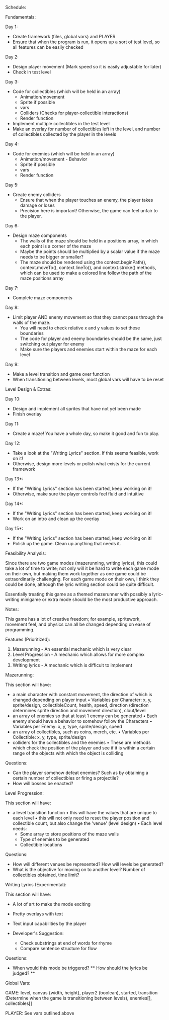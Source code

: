 Schedule:

Fundamentals:

Day 1:
- Create framework (files, global vars) and PLAYER
- Ensure that when the program is run, it opens up a sort of test level, so all features can be easily checked

Day 2:
- Design player movement (Mark speed so it is easily adjustable for later)
- Check in test level

Day 3:
- Code for collectibles (which will be held in an array)
  * Animation/movement
  * Sprite if possible
  * vars
  * Colliders (Checks for player-collectible interactions)
  * Render function
- Implement multiple collectibles in the test level
- Make an overlay for number of collectibles left in the level, and number of collectibles collected by the player in the levels

Day 4:
- Code for enemies (which will be held in an array)
  * Animation/movement - Behavior
  * Sprite if possible
  * vars
  * Render function

Day 5:
- Create enemy colliders
  * Ensure that when the player touches an enemy, the player takes damage or loses
  * Precision here is important! Otherwise, the game can feel unfair to the player.

Day 6:
- Design maze components
  * The walls of the maze should be held in a positions array, in which each point is a corner of the maze
  * Maybe the points should be multiplied by a scalar value if the maze needs to be bigger or smaller?
  * The maze should be rendered using the context.beginPath(), context.moveTo(), context.lineTo(), and context.stroke() methods, which can be used to make a colored line follow the path of the maze positions array

Day 7:
- Complete maze components

Day 8:
- Limit player AND enemy movement so that they cannot pass through the walls of the maze.
  * You will need to check relative x and y values to set these boundaries
  * The code for player and enemy boundaries should be the same, just switching out player for enemy
  * Make sure the players and enemies start within the maze for each level

Day 9:
- Make a level transition and game over function
- When transitioning between levels, most global vars will have to be reset



Level Design & Extras:

Day 10:
- Design and implement all sprites that have not yet been made
- Finish overlay

Day 11:
- Create a maze! You have a whole day, so make it good and fun to play.

Day 12:
- Take a look at the "Writing Lyrics" section. If this seems feasible, work on it!
- Otherwise, design more levels or polish what exists for the current framework

Day 13*:
- If the "Writing Lyrics" section has been started, keep working on it!
- Otherwise, make sure the player controls feel fluid and intuitive

Day 14*:
- If the "Writing Lyrics" section has been started, keep working on it!
- Work on an intro and clean up the overlay

Day 15*:
- If the "Writing Lyrics" section has been started, keep working on it!
- Polish up the game. Clean up anything that needs it.






Feasibility Analysis:

Since there are two game modes (mazerunning, writing lyrics), this could take a lot of time to write; not only will it be hard to write each game mode on their own, but making them work together as one game could be extraordinarily challenging. For each game mode on their own, I think they could be done, although the lyric writing section could be quite difficult.

Essentially treating this game as a themed mazerunner with possibly a lyric-writing minigame or extra mode should be the most productive approach.

Notes:

This game has a lot of creative freedom; for example, spritework, movement feel, and physics can all be changed depending on ease of programming.

Features (Prioritized):

1. Mazerunning - An essential mechanic which is very clear
2. Level Progression - A mechanic which allows for more complex development
3. Writing lyrics - A mechanic which is difficult to implement


Mazerunning:

  This section will have:
  - a main character with constant movement, the direction of which is changed depending on player input
  • Variables per Character: x, y, sprite/design, collectibleCount, health, speed, direction (direction determines sprite direction and movement direction), clout/level
  - an array of enemies so that at least 1 enemy can be generated
    • Each enemy should have a behavior to somehow follow the Characters
    • Variables per Enemy: x, y, type, sprite/design, speed
  - an array of collectibles, such as coins, merch, etc.
    • Variables per Collectible: x, y, type, sprite/design
  - colliders for the collectibles and the enemies
    • These are methods which check the position of the player and see if it is within a certain range of the objects with which the object is colliding

  Questions:
  - Can the player somehow defeat enemies? Such as by obtaining a certain number of collectibles or firing a projectile?
  - How will bosses be enacted?

Level Progression:

  This section will have:
  - a level transition function
    • this will have the values that are unique to each level
    • this will not only need to reset the player position and collectible count, but also change the 'venue' (level design)
    • Each level needs:
      * Some array to store positions of the maze walls
      * Type of enemies to be generated
      * Collectible locations

  Questions:
  - How will different venues be represented? How will levels be generated?
  - What is the objective for moving on to another level? Number of collectibles obtained, time limit?

Writing Lyrics (Experimental):

  This section will have:
  - A lot of art to make the mode exciting
  - Pretty overlays with text
  - Text input capabilities by the player

  - Developer's Suggestion:
    * Check substrings at end of words for rhyme
    * Compare sentence structure for flow

  Questions:
  - When would this mode be triggered?
  ** How should the lyrics be judged? **




Global Vars:

GAME: level, canvas {width, height}, player2 (boolean), started, transition (Determine when the game is transitioning between levels), enemies[], collectibles[]

PLAYER: See vars outlined above
